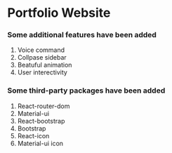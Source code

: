 # Portfolio Website

### Some additional features have been added

1. Voice command
2. Collpase sidebar
3. Beatuful animation
4. User interectivity

### Some third-party packages have been added

1. React-router-dom
2. Material-ui
3. React-bootstrap
4. Bootstrap
5. React-icon
6. Material-ui icon
